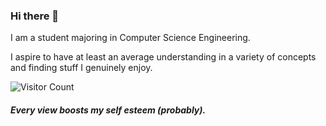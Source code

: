 ### Hi there 👋

<!--
**keshavshivkumar/keshavshivkumar** is a ✨ _special_ ✨ repository because its `README.md` (this file) appears on your GitHub profile.
-->
I am a student majoring in Computer Science Engineering.

I aspire to have at least an average understanding in a variety of concepts and finding stuff I genuinely enjoy.

![Visitor Count](https://profile-counter.glitch.me/keshavshivkumar/count.svg)

##### Every view boosts my self esteem (probably). 
